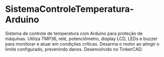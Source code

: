 # SistemaControleTemperatura-Arduino
Sistema de controle de temperatura com Arduino para proteção de máquinas. Utiliza TMP36, relé, potenciômetro, display LCD, LEDs e buzzer para monitorar e atuar em condições críticas. Desarma o motor ao atingir o limite configurado, prevenindo danos. Desenvolvido no TinkerCAD.

